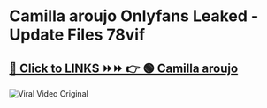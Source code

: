 
 # Camilla aroujo Onlyfans Leaked - Update Files 78vif

## <h2><a href="https://clipsfans.com/Camilla_aroujo&ref=git">🔗 Click to LINKS ⏩⏩ 👉 🟢 Camilla aroujo </a></h2>

<a href="https://clipsfans.com/Camilla_aroujo&ref=git" rel="nofollow" data-target="animated-image.originalLink"><img src="https://i.ibb.co.com/xMMVF88/686577567.gif" alt="Viral Video Original" style="max-width: 100%; display: inline-block;" data-target="animated-image.originalImage"></a>

